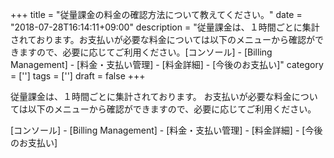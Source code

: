 +++
title = "従量課金の料金の確認方法について教えてください。"
date = "2018-07-28T16:14:11+09:00"
description = "従量課金は、１時間ごとに集計されております。お支払いが必要な料金については以下のメニューから確認ができますので、必要に応じてご利用ください。[コンソール] - [Billing Management] - [料金・支払い管理] - [料金詳細] - [今後のお支払い]"
category = ['']
tags = ['']
draft = false
+++

従量課金は、１時間ごとに集計されております。
お支払いが必要な料金については以下のメニューから確認ができますので、必要に応じてご利用ください。

[コンソール] - [Billing Management] - [料金・支払い管理] - [料金詳細] - [今後のお支払い]

